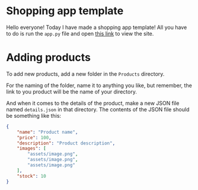 # Shopping app template

Hello everyone! Today I have made a shopping app template! All you have to do is run the `app.py` file and open <a href="http://localhost:5000">this link</a> to view the site.

# Adding products

To add new products, add a new folder in the `Products` directory.

For the naming of the folder, name it to anything you like, but remember, the link to you product will be the name of your directory.

And when it comes to the details of the product, make a new JSON file named `details.json` in that directory. The contents of the JSON file should be something like this:

```json
{
    "name": "Product name",
    "price": 100,
    "description": "Product description",
    "images": [
        "assets/image.png",
        "assets/image.png",
        "assets/image.png"
    ],
    "stock": 10
}
```